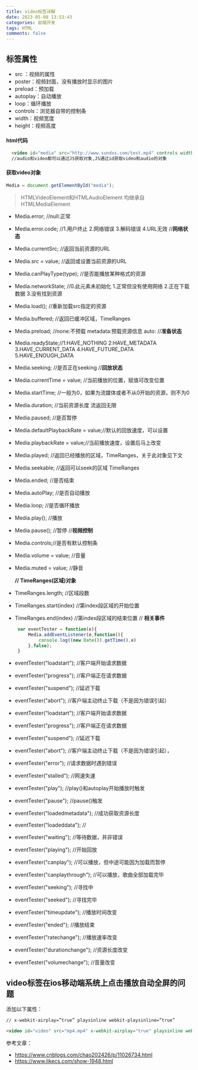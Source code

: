 ```yaml
---
title: video标签详解
date: 2023-05-08 13:53:43
categories: 前端开发
tags: HTML
comments: false
---
```


## 标签属性

- src ：视频的属性
- poster：视频封面，没有播放时显示的图片
- preload：预加载
- autoplay：自动播放
- loop：循环播放
- controls：浏览器自带的控制条
- width：视频宽度
- height：视频高度

#### html代码

```html
  <video id="media" src="http://www.sundxs.com/test.mp4" controls width="400px" heigt="400px"></video>  
  //audio和video都可以通过JS获取对象,JS通过id获取video和audio的对象
```

#### 获取video对象

```js
Media = document.getElementById("media"); 
```

> HTMLVideoElement和HTMLAudioElement 均继承自HTMLMediaElement

- Media.error; //null:正常
- Media.error.code; //1.用户终止 2.网络错误 3.解码错误 4.URL无效
  //**网络状态**

- Media.currentSrc; //返回当前资源的URL
- Media.src = value; //返回或设置当前资源的URL
- Media.canPlayType(type); //是否能播放某种格式的资源
- Media.networkState; //0.此元素未初始化 1.正常但没有使用网络 2.正在下载数据 3.没有找到资源
- Media.load(); //重新加载src指定的资源
- Media.buffered; //返回已缓冲区域，TimeRanges
- Media.preload; //none:不预载 metadata:预载资源信息 auto:
  //**准备状态**

- Media.readyState;//1:HAVE_NOTHING 2:HAVE_METADATA 3.HAVE_CURRENT_DATA 4.HAVE_FUTURE_DATA 5.HAVE_ENOUGH_DATA
- Media.seeking; //是否正在seeking
  //**回放状态**

- Media.currentTime = value; //当前播放的位置，赋值可改变位置
- Media.startTime; //一般为0，如果为流媒体或者不从0开始的资源，则不为0
- Media.duration; //当前资源长度 流返回无限
- Media.paused; //是否暂停
- Media.defaultPlaybackRate = value;//默认的回放速度，可以设置
- Media.playbackRate = value;//当前播放速度，设置后马上改变
- Media.played; //返回已经播放的区域，TimeRanges，关于此对象见下文
- Media.seekable; //返回可以seek的区域 TimeRanges
- Media.ended; //是否结束
- Media.autoPlay; //是否自动播放
- Media.loop; //是否循环播放
- Media.play(); //播放
- Media.pause(); //暂停
  //**视频控制**

- Media.controls;//是否有默认控制条

- Media.volume = value; //音量

- Media.muted = value; //静音

  **// TimeRanges(区域)对象**

- TimeRanges.length; //区域段数

- TimeRanges.start(index) //第index段区域的开始位置

- TimeRanges.end(index) //第index段区域的结束位置
  // **相关事件**

  ```js
   var eventTester = function(e){
       Media.addEventListener(e,function(){
           console.log((new Date()).getTime(),e)
       },false);
   }
  ```

- eventTester("loadstart"); //客户端开始请求数据

- eventTester("progress"); //客户端正在请求数据

- eventTester("suspend"); //延迟下载

- eventTester("abort"); //客户端主动终止下载（不是因为错误引起）

- eventTester("loadstart"); //客户端开始请求数据

- eventTester("progress"); //客户端正在请求数据

- eventTester("suspend"); //延迟下载

- eventTester("abort"); //客户端主动终止下载（不是因为错误引起），

- eventTester("error"); //请求数据时遇到错误

- eventTester("stalled"); //网速失速

- eventTester("play"); //play()和autoplay开始播放时触发

- eventTester("pause"); //pause()触发

- eventTester("loadedmetadata"); //成功获取资源长度

- eventTester("loadeddata"); //

- eventTester("waiting"); //等待数据，并非错误

- eventTester("playing"); //开始回放

- eventTester("canplay"); //可以播放，但中途可能因为加载而暂停

- eventTester("canplaythrough"); //可以播放，歌曲全部加载完毕

- eventTester("seeking"); //寻找中

- eventTester("seeked"); //寻找完毕

- eventTester("timeupdate"); //播放时间改变

- eventTester("ended"); //播放结束

- eventTester("ratechange"); //播放速率改变

- eventTester("durationchange"); //资源长度改变

- eventTester("volumechange"); //音量改变

## video标签在ios移动端系统上点击播放自动全屏的问题

添加以下属性：

```html
// x-webkit-airplay=”true” playsinline webkit-playsinline=”true”

<video id="video" src="mp4.mp4" x-webkit-airplay="true" playsinline webkit-playsinline="true" x5-video-player-type="h5"></video>
```



参考文章：

- https://www.cnblogs.com/chao202426/p/11026734.html
- https://www.likecs.com/show-1948.html

